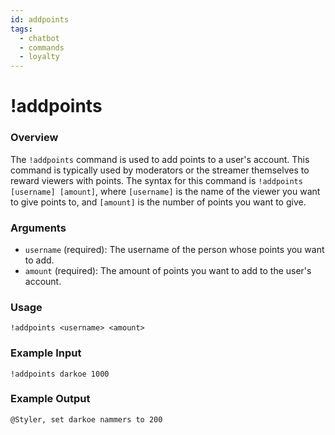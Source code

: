 ```yaml
---
id: addpoints
tags:
  - chatbot
  - commands
  - loyalty
---
```

# !addpoints

### Overview

The `!addpoints` command is used to add points to a user's account. This command is typically used by moderators or the streamer themselves to reward viewers with points. The syntax for this command is `!addpoints [username] [amount]`, where `[username]` is the name of the viewer you want to give points to, and `[amount]` is the number of points you want to give.

### Arguments

- `username` (required): The username of the person whose points you want to add.
- `amount` (required): The amount of points you want to add to the user's account.

### Usage

```
!addpoints <username> <amount>
```

### Example Input

```
!addpoints darkoe 1000
```

### Example Output

```
@Styler, set darkoe nammers to 200 
```
